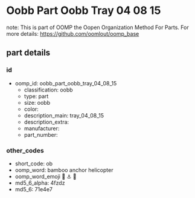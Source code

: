 # Oobb Part Oobb Tray 04 08 15  

note: This is part of OOMP the Oopen Organization Method For Parts. For more details: https://github.com/oomlout/oomp_base

##  part details





### id
* oomp_id: oobb_part_oobb_tray_04_08_15
  * classification: oobb
  * type: part
  * size: oobb
  * color: 
  * description_main: tray_04_08_15
  * description_extra: 
  * manufacturer: 
  * part_number: 

### other_codes
* short_code: ob
* oomp_word: bamboo anchor helicopter
* oomp_word_emoji :bamboo: :anchor: :helicopter:
* md5_6_alpha: 4fzdz
* md5_6: 71e4e7